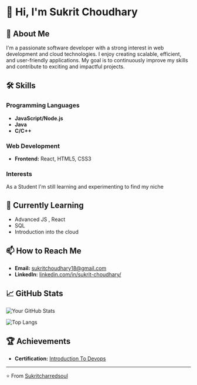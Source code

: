 # 👋 Hi, I'm Sukrit Choudhary


## 🚀 About Me

I'm a passionate software developer with a strong interest in web development and cloud technologies. I enjoy creating scalable, efficient, and user-friendly applications. My goal is to continuously improve my skills and contribute to exciting and impactful projects.

## 🛠️ Skills

### Programming Languages
- **JavaScript/Node.js**
- **Java**
- **C/C++** 

### Web Development
- **Frontend:** React, HTML5, CSS3

### Interests
As a Student I'm still learning and experimenting to find my niche

## 🌱 Currently Learning

- Advanced JS , React
- SQL
- Introduction into the cloud

## 📫 How to Reach Me

- **Email:** [sukritchoudhary18@gmail.com](mailto:sukrtchoudhary18@gmail.com)
- **LinkedIn:** [linkedin.com/in/sukrit-choudhary/](https://www.linkedin.com/in/sukrit-choudhary/)


## 📈 GitHub Stats

![Your GitHub Stats](https://github-readme-stats.vercel.app/api?username=sukritcharredsoul&show_icons=true&theme=radical)

![Top Langs](https://github-readme-stats.vercel.app/api/top-langs/?username=sukritcharredsoul)

## 🏆 Achievements

- **Certification:** [Introduction To Devops](https://www.coursera.org/account/accomplishments/certificate/X54EDGP7LDRA)


---

⭐️ From [Sukritcharredsoul](https://github.com/sukritcharredsoul)
